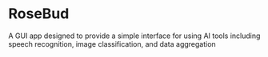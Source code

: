 # RoseBud
A GUI app designed to provide a simple interface for using AI tools including speech recognition, image classification, and data aggregation
